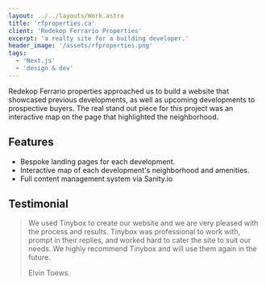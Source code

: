 ```yaml
---
layout: ../../layouts/Work.astro
title: 'rfproperties.ca'
client: 'Redekop Ferrario Properties'
excerpt: 'a realty site for a building developer.'
header_image: '/assets/rfproperties.png'
tags:
  - 'Next.js'
  - 'design & dev'
---
```


Redekop Ferrario properties approached us to build a website that showcased previous developments, as well as upcoming developments to prospective buyers. The real stand out piece for this project was an interactive map on the page that highlighted the neighborhood.

## Features

- Bespoke landing pages for each development.
- Interactive map of each development's neighborhood and amenities.
- Full content management system via Sanity.io 

## Testimonial

> We used Tinybox to create our website and we are very pleased with the process and results. Tinybox was professional to work with, prompt in their replies, and worked hard to cater the site to suit our needs. We highly recommend Tinybox and will use them again in the future.
> 
> Elvin Toews.
